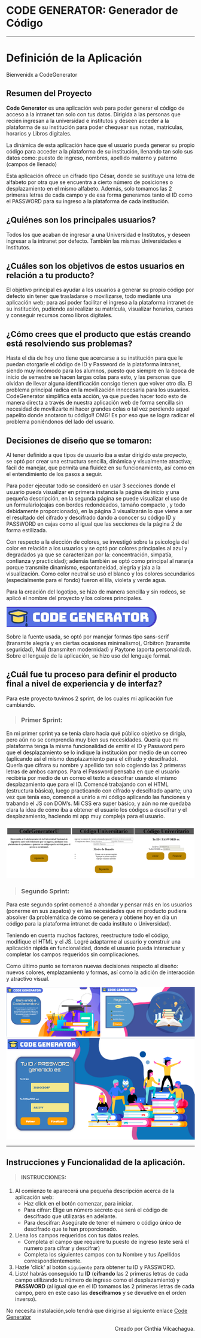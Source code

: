 # CODE GENERATOR: Generador de Código
***

# Definición de la Aplicación
Bienvenidx a CodeGenerator

## Resumen del Proyecto
**Code Generator** es una aplicación web para poder generar el código de acceso a la intranet tan solo con tus datos.
Dirigida a las personas que recién ingresan a la universidad e institutos y deseen acceder a la plataforma de su institución para poder chequear sus notas, matriculas, horarios y Libros digitales.

La dinámica de esta aplicación hace que el usuario pueda generar su propio código para acceder a la plataforma de su institución, llenando tan solo sus datos como: puesto de ingreso, nombres, apellido materno y paterno (campos de llenado)

Esta aplicación ofrece un cifrado tipo César, donde se sustituye una letra de alfabeto por otra que se encuentra a cierto número de posiciones o desplazamiento en el mismo alfabeto. Además, solo tomamos las 2 primeras letras de cada campo y de esa forma generamos tanto el ID como el PASSWORD para su ingreso a la plataforma de cada institución.


## ¿Quiénes son los principales usuarios?
Todos los que acaban de ingresar a una Universidad e Institutos, y deseen ingresar a la intranet por defecto. También las mismas Universidades e Institutos.

## ¿Cuáles son los objetivos de estos usuarios en relación a tu producto?
El objetivo principal es ayudar a los usuarios a generar su propio código por defecto sin tener que trasladarse o movilizarse, todo mediante una aplicación web; para así poder facilitar el ingreso a la plataforma intranet de su institución, pudiendo así realizar su matrícula, visualizar horarios, cursos y conseguir recursos como libros digitales.


## ¿Cómo crees que el producto que estás creando está resolviendo sus problemas?
Hasta el día de hoy uno tiene que acercarse a su institución para que le puedan otorgarle el código de ID y Password de la plataforma intranet, siendo muy incómodo para los alumnos, puesto que siempre en la época de inicio de semestre se hacen largas colas para esto, y las personas que olvidan de llevar alguna identificación consigo tienen que volver otro día.
El problema principal radica en la movilización innecesaria para los usuarios.
CodeGenerator simplifica esta acción, ya que puedes hacer todo esto de manera directa a través de nuestra aplicación web de forma sencilla sin necesidad de movilizarte ni hacer grandes colas o tal vez perdiendo aquel papelito donde anotaron tu código!! OMG! Es por eso que se logra radicar el problema poniéndonos del lado del usuario.


## Decisiones de diseño que se tomaron:
Al tener definido a que tipos de usuario iba a estar dirigido este proyecto, se optó por crear una estructura sencilla, dinámica y visualmente atractiva; fácil de manejar, que permita una fluidez en su funcionamiento, así como en el entendimiento de los pasos a seguir.

Para poder ejecutar todo se consideró en usar 3 secciones donde el usuario pueda visualizar en primera instancia la página de inicio y una pequeña descripción, en la segunda página se puede visualizar el uso de un formulario(cajas con bordes redondeados, tamaño compacto , y todo debidamente proporcionado), en la página 3 visualizarán lo que viene a ser el resultado del cifrado y descifrado dando a conocer su código ID y PASSWORD en cajas como al igual que las secciones de la página 2 de forma estilizada.

Con respecto a la elección de colores, se investigó sobre la psicología del color en relación a los usuarios y se optó por colores principales al azul y degradados ya que se caracterizan por la: concentración, simpatía, confianza y practicidad); además también se optó como principal al naranja porque transmite dinamismo, espontaneidad, alegría y jala a la visualización. Como color neutral se usó el blanco y los colores secundarios (especialmente para el fondo) fueron el lila, violeta y verde agua.


Para la creación del logotipo, se hizo de manera sencilla y sin rodeos, se aplicó el nombre del proyecto y los colores principales.

<img src= "src/imagen/codegenerator.png" alt="logotipo" style= "max-width:80%">

Sobre la fuente usada, se optó por manejar formas tipo sans-serif (transmite alegría y en ciertas ocasiones minimalismo), Orbitron (transmite seguridad), Muli (transmiten modernidad) y Paytone (aporta personalidad). Sobre el lenguaje de la aplicación, se hizo uso del lenguaje formal.


## ¿Cuál fue tu proceso para definir el producto final a nivel de experiencia y de interfaz?

Para este proyecto tuvimos 2 sprint, de los cuales mi aplicación fue cambiando.

>### Primer Sprint:

En mi primer sprint ya se tenía claro hacia qué público objetivo se dirigía, pero aún no se comprendía muy bien sus necesidades. Quería que mi plataforma tenga la misma funcionalidad de emitir el ID y Password pero que el desplazamiento se lo indique la institución por medio de un correo (aplicando así el mismo desplazamiento para el cifrado y descifrado).
Quería que cifrara su nombre y apellido tan solo cogiendo las 2 primeras letras de ambos campos. Para el Password pensaba en que el usuario recibiría por medio de un correo el texto a descifrar usando el mismo desplazamiento que para el ID.
Comencé trabajando con el HTML (estructura básica), luego practicando con cifrado y descifrado aparte; una vez que tenía eso, comencé a unirlo a mi código aplicando las funciones y trabando el JS con DOM’s.
Mi CSS era super básico, y aún no me quedaba clara la idea de cómo iba a obtener el usuario los códigos a descifrar y el desplazamiento, haciendo mi app muy compleja para el usuario.

<img src= "Image-readme/ANTES.png" alt="Mi proyecto durante el primer string" style= "max-width:100%">


>### Segundo Sprint:

Para este segundo sprint comencé a ahondar y pensar más en los usuarios (ponerme en sus zapatos) y en las necesidades que mi producto pudiera absolver (la problemática de cómo se genera y obtiene hoy en día un código para la plataforma intranet de cada instituto o Universidad).

Teniendo en cuenta muchos factores, reestructure todo el código, modifique el HTML y el JS. Logré adaptarme al usuario y construir una aplicación rápida en funcionalidad, donde el usuario pueda interactuar y completar los campos requeridos sin complicaciones.

Como último punto se tomaron nuevas decisiones respecto al diseño: nuevos colores, emplazamiento y formas, así como la adición de interacción y atractivo visual.

<img src= "Image-readme/Despues-parte1.png" alt="Mi proyecto finalizado" style= "max-width:100%">

<img src= "Image-readme/despues-parte 2.png" alt="Mi proyecto finalizado" style= "max-width:100%">

***


## Instrucciones y Funcionalidad de la aplicación.

> #### INSTRUCCIONES:

1. Al comienzo te aparecerá una pequeña descripción acerca de la aplicación web:
    - Haz click en el botón comenzar, para iniciar.
    - Para cifrar: Elige un número secreto que será el código de descifrado que utilizarás en adelante.
    - Para descifrar: Asegúrate de tener el número o código único de descifrado que te han proporcionado.
2. Llena los campos requeridos con tus datos reales.
    - Completa el campo que requiere tu puesto de ingreso (este será el numero para cifrar y descifrar)
    - Completa los siguientes campos con tu Nombre y tus Apellidos correspondientemente.
3. Hazle 'click' al botón `siguiente` para obtener tu ID y PASSWORD.
4. Listo! habrás conseguido tu **ID** (**cifrando** las 2 primeras letras de cada campo utilizando tu número de ingreso como el desplazamiento) y **PASSWORD** (al igual que en el ID tomamos las 2 primeras letras de cada campo, pero en este caso las **desciframos** y se devuelve en el orden inverso).

No necesita instalación,solo tendrá que dirigirse al siguiente enlace [Code Generator](https://cinthiavilcachagua.github.io/lim-2018-11-bc-core-am-cipher/src/)


<p align="right">Creado por Cinthia Vilcachagua.</p>
